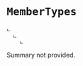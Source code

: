 # <code><span title="undefined">MemberTypes</span></code>

```
ட 
  ட 
    ட 
```

Summary not provided.

